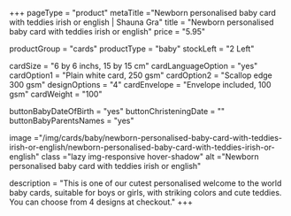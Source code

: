 +++
pageType = "product"
metaTitle ="Newborn personalised baby card with teddies irish or english | Shauna Gra"
title = "Newborn personalised baby card with teddies irish or english"
price = "5.95"

productGroup = "cards"
productType = "baby"
stockLeft = "2 Left" 
 
cardSize = "6 by 6 inchs, 15 by 15 cm"
cardLanguageOption = "yes"
cardOption1 = "Plain white card, 250 gsm"
cardOption2 = "Scallop edge 300 gsm"
designOptions = "4"
cardEnvelope = "Envelope included, 100 gsm"
cardWeight = "100"

buttonBabyDateOfBirth = "yes"
buttonChristeningDate = ""
buttonBabyParentsNames = "yes" 
 
image ="/img/cards/baby/newborn-personalised-baby-card-with-teddies-irish-or-english/newborn-personalised-baby-card-with-teddies-irish-or-english"
class ="lazy img-responsive hover-shadow"
alt ="Newborn personalised baby card with teddies irish or english"
 
description = "This is one of our cutest personalised welcome to the world baby cards, suitable for boys or girls, with striking colors and cute teddies. You can choose from 4 designs at checkout."
+++
